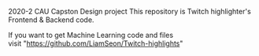 2020-2 CAU Capston Design project 
This repository is Twitch highlighter's Frontend & Backend code.

If you want to get Machine Learning code and files  
visit "https://github.com/LiamSeon/Twitch-highlights"

